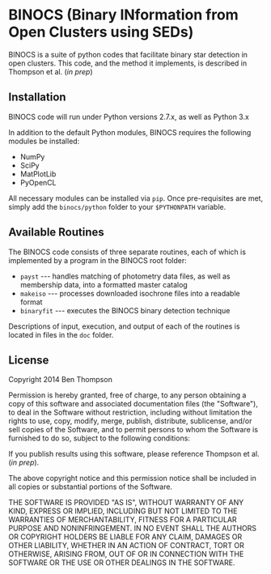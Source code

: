 BINOCS (Binary INformation from Open Clusters using SEDs)
=====

BINOCS is a suite of python codes that facilitate binary star detection in open clusters. This code, and the method it implements, is described in Thompson et al. (*in prep*)



Installation
------------
BINOCS code will run under Python versions 2.7.x, as well as Python 3.x

In addition to the default Python modules, BINOCS requires the following modules be installed: 

* NumPy
* SciPy
* MatPlotLib
* PyOpenCL

All necessary modules can be installed via `pip`. Once pre-requisites are met, simply add the `binocs/python` folder to your `$PYTHONPATH` variable.



Available Routines
------

The BINOCS code consists of three separate routines, each of which is implemented by a program in the BINOCS root folder:

* `payst` --- handles matching of photometry data files, as well as membership data, into a formatted master catalog
* `makeiso` --- processes downloaded isochrone files into a readable format 
* `binaryfit` --- executes the BINOCS binary detection technique

Descriptions of input, execution, and output of each of the routines is located in files in the `doc` folder.



License
-------

Copyright 2014 Ben Thompson

Permission is hereby granted, free of charge, to any person obtaining a copy of this software and associated documentation files (the "Software"), to deal in the Software without restriction, including without limitation the rights to use, copy, modify, merge, publish, distribute, sublicense, and/or sell copies of the Software, and to permit persons to whom the Software is furnished to do so, subject to the following conditions:

If you publish results using this software, please reference Thompson et al. (*in prep*).

The above copyright notice and this permission notice shall be included in all copies or substantial portions of the Software.

THE SOFTWARE IS PROVIDED "AS IS", WITHOUT WARRANTY OF ANY KIND, EXPRESS OR IMPLIED, INCLUDING BUT NOT LIMITED TO THE WARRANTIES OF MERCHANTABILITY, FITNESS FOR A PARTICULAR PURPOSE AND NONINFRINGEMENT. IN NO EVENT SHALL THE AUTHORS OR COPYRIGHT HOLDERS BE LIABLE FOR ANY CLAIM, DAMAGES OR OTHER LIABILITY, WHETHER IN AN ACTION OF CONTRACT, TORT OR OTHERWISE, ARISING FROM, OUT OF OR IN CONNECTION WITH THE SOFTWARE OR THE USE OR OTHER DEALINGS IN THE SOFTWARE.


